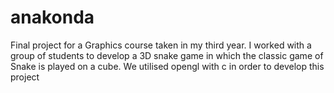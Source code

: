 # anakonda
Final project for a Graphics course taken in my third year. I worked with a group of students to develop a 3D snake game in which the classic game of Snake is played on a cube. We utilised opengl with c in order to develop this project
